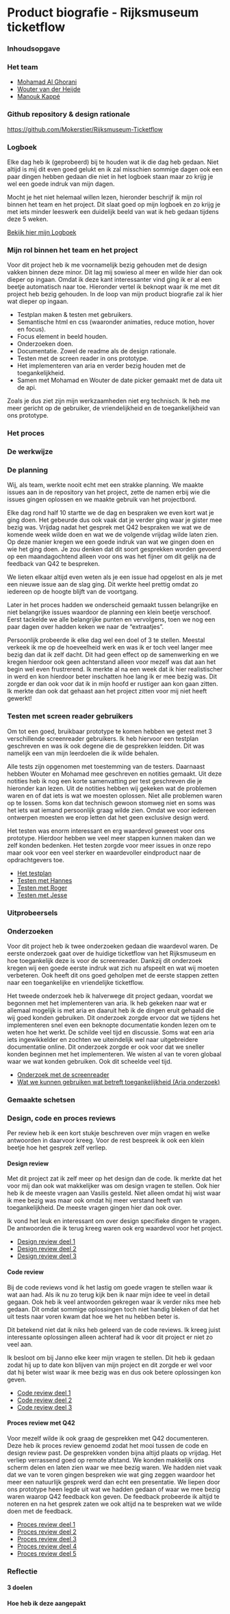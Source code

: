# Product biografie - Rijksmuseum ticketflow 
### Inhoudsopgave

### Het team
- [Mohamad Al Ghorani](https://github.com/MohamadAlGhorani)
- [Wouter van der Heijde](https://github.com/Mokerstier)
- [Manouk Kappé](https://github.com/ManoukK)

### Github repository & design rationale 
https://github.com/Mokerstier/Rijksmuseum-Ticketflow

### Logboek
Elke dag heb ik (geprobeerd) bij te houden wat ik die dag heb gedaan. Niet altijd is mij dit even goed gelukt en ik zal misschien sommige dagen ook een paar dingen hebben gedaan die niet in het logboek staan maar zo krijg je wel een goede indruk van mijn dagen. 

Mocht je het niet helemaal willen lezen, hieronder beschrijf ik mijn rol binnen het team en het project. Dit slaat goed op mijn logboek en zo krijg je met iets minder leeswerk een duidelijk beeld van wat ik heb gedaan tijdens deze 5 weken.  

[Bekijk hier mijn Logboek](https://github.com/ManoukK/meesterproef-1920/wiki/Logboek)

### Mijn rol binnen het team en het project
Voor dit project heb ik me voornamelijk bezig gehouden met de design vakken binnen deze minor. Dit lag mij sowieso al meer en wilde hier dan ook dieper op ingaan. Omdat ik deze kant interessanter vind ging ik er al een beetje automatisch naar toe. Hieronder vertel ik beknopt waar ik me met dit project heb bezig gehouden. In de loop van mijn product biografie zal ik hier wat dieper op ingaan. 
- Testplan maken & testen met gebruikers.
- Semantische html en css (waaronder animaties, reduce motion, hover en focus).
- Focus element in beeld houden.
- Onderzoeken doen.
- Documentatie. Zowel de readme als de design rationale. 
- Testen met de screen reader in ons prototype.
- Het implementeren van aria en verder bezig houden met de toegankelijkheid.
- Samen met Mohamad en Wouter de date picker gemaakt met de data uit de api. 

Zoals je dus ziet zijn mijn werkzaamheden niet erg technisch. Ik heb me meer gericht op de gebruiker, de vriendelijkheid en de toegankelijkheid van ons prototype. 


### Het proces

### De werkwijze 

### De planning
Wij, als team, werkte nooit echt met een strakke planning. We maakte issues aan in de repository van het project, zette de namen erbij wie die issues gingen oplossen en we maakte gebruik van het projectbord. 

Elke dag rond half 10 startte we de dag en bespraken we even kort wat je ging doen. Het gebeurde dus ook vaak dat je verder ging waar je gister mee bezig was. Vrijdag nadat het gesprek met Q42 bespraken we wat we de komende week wilde doen en wat we de volgende vrijdag wilde laten zien. Op deze manier kregen we een goede indruk van wat we gingen doen en wie het ging doen. Je zou denken dat dit soort gesprekken worden gevoerd op een maandagochtend alleen voor ons was het fijner om dit gelijk na de feedback van Q42 te bespreken. 

We lieten elkaar altijd even weten als je een issue had opgelost en als je met een nieuwe issue aan de slag ging. Dit werkte heel prettig omdat zo iedereen op de hoogte blijft van de voortgang. 

Later in het proces hadden we onderscheid gemaakt tussen belangrijke en niet belangrijke issues waardoor de planning een klein beetje verschoof. Eerst tackelde we alle belangrijke punten en vervolgens, toen we nog een paar dagen over hadden keken we naar de “extraatjes”. 

Persoonlijk probeerde ik elke dag wel een doel of 3 te stellen. Meestal verkeek ik me op de hoeveelheid werk en was ik er toch veel langer mee bezig dan dat ik zelf dacht. Dit had geen effect op de samenwerking en we kregen hierdoor ook geen achterstand alleen voor mezelf was dat aan het begin wel even frustrerend. Ik merkte al na een week dat ik hier realistischer in werd en kon hierdoor beter inschatten hoe lang ik er mee bezig was. Dit zorgde er dan ook voor dat ik in mijn hoofd er rustiger aan kon gaan zitten. Ik merkte dan ook dat gehaast aan het project zitten voor mij niet heeft gewerkt!

### Testen met screen reader gebruikers
Om tot een goed, bruikbaar prototype te komen hebben we getest met 3 verschillende screenreader gebruikers. Ik heb hiervoor een testplan geschreven en was ik ook degene die de gesprekken leidden. Dit was namelijk een van mijn leerdoelen die ik wilde behalen. 

Alle tests zijn opgenomen met toestemming van de testers. Daarnaast hebben Wouter en Mohamad mee geschreven en notities gemaakt. Uit deze notities heb ik nog een korte samenvatting per test geschreven die je hieronder kan lezen. Uit de notities hebben wij gekeken wat de problemen waren en of dat iets is wat we moesten oplossen. Niet alle problemen waren op te lossen. Soms kon dat technisch gewoon stomweg niet en soms was het iets wat iemand persoonlijk graag wilde zien. Omdat we voor iedereen ontwerpen moesten we erop letten dat het geen exclusive design werd.

Het testen was enorm interessant en erg waardevol geweest voor ons prototype. Hierdoor hebben we veel meer stappen kunnen maken dan we zelf konden bedenken. Het testen zorgde voor meer issues in onze repo maar ook voor een veel sterker en waardevoller eindproduct naar de opdrachtgevers toe. 

- [Het testplan](https://github.com/ManoukK/meesterproef-1920/wiki/Test-plan:-Rijksmuseum-ticketflow)
- [Testen met Hannes](https://github.com/ManoukK/meesterproef-1920/wiki/Testen-met-Hannes)
- [Testen met Roger](https://github.com/ManoukK/meesterproef-1920/wiki/Testen-met-Roger)
- [Testen met Jesse](https://github.com/ManoukK/meesterproef-1920/wiki/Testen-met-Jesse)

### Uitprobeersels

### Onderzoeken
Voor dit project heb ik twee onderzoeken gedaan die waardevol waren. De eerste onderzoek gaat over de huidige ticketflow van het Rijksmuseum en hoe toegankelijk deze is voor de screenreader. Dankzij dit onderzoek kregen wij een goede eerste indruk wat zich nu afspeelt en wat wij moeten verbeteren. Ook heeft dit ons goed geholpen met de eerste stappen zetten naar een toegankelijke en vriendelijke ticketflow. 

Het tweede onderzoek heb ik halverwege dit project gedaan, voordat we begonnen met het implementeren van aria. Ik heb gekeken naar wat er allemaal mogelijk is met aria en daaruit heb ik de dingen eruit gehaald die wij goed konden gebruiken. Dit onderzoek zorgde ervoor dat we tijdens het implementeren snel even een beknopte documentatie konden lezen om te weten hoe het werkt. De schilde veel tijd en discussie. Soms wat een aria iets ingewikkelder en zochten we uiteindelijk wel naar uitgebreidere documentatie online. Dit onderzoek zorgde er ook voor dat we sneller konden beginnen met het implementeren. We wisten al van te voren globaal waar we wat konden gebruiken. Ook dit scheelde veel tijd. 

- [Onderzoek met de screenreader](https://github.com/ManoukK/meesterproef-1920/wiki/Ticketflow-screen-reader-toetsenbord-onderzoek)
- [Wat we kunnen gebruiken wat betreft toegankelijkheid (Aria onderzoek)](https://github.com/ManoukK/meesterproef-1920/wiki/Wat-kunnen-wij-gebruiken-om-het-toegankelijker-te-maken-(met-aria))

### Gemaakte schetsen 

### Design, code en proces reviews
Per review heb ik een kort stukje beschreven over mijn vragen en welke antwoorden in daarvoor kreeg. Voor de rest bespreek ik ook een klein beetje hoe het gesprek zelf verliep. 

#### Design review
Met dit project zat ik zelf meer op het design dan de code. Ik merkte dat het voor mij dan ook wat makkelijker was om design vragen te stellen. Ook hier heb ik de meeste vragen aan Vasilis gesteld. Niet alleen omdat hij wist waar ik mee bezig was maar ook omdat hij meer verstand heeft van toegankelijkheid. De meeste vragen gingen hier dan ook over. 

Ik vond het leuk en interessant om over design specifieke dingen te vragen. De antwoorden die ik terug kreeg waren ook erg waardevol voor het project. 

- [Design review deel 1](https://github.com/ManoukK/meesterproef-1920/wiki/Design-review-deel-1)
- [Design review deel 2](https://github.com/ManoukK/meesterproef-1920/wiki/Design-review-deel-2)
- [Design review deel 3](https://github.com/ManoukK/meesterproef-1920/wiki/Design-review-deel-3)

#### Code review
Bij de code reviews vond ik het lastig om goede vragen te stellen waar ik wat aan had. Als ik nu zo terug kijk ben ik naar mijn idee te veel in detail gegaan. Ook heb ik veel antwoorden gekregen waar ik verder niks mee heb gedaan. Dit omdat sommige oplossingen toch niet handig bleken of dat het uit tests naar voren kwam dat hoe we het nu hebben beter is. 

Dit betekend niet dat ik niks heb geleerd van de code reviews. Ik kreeg juist interessante oplossingen alleen achteraf had ik voor dit project er niet zo veel aan. 

Ik besloot om bij Janno elke keer mijn vragen te stellen. Dit heb ik gedaan zodat hij up to date kon blijven van mijn project en dit zorgde er wel voor dat hij beter wist waar ik mee bezig was en dus ook betere oplossingen kon geven.

- [Code review deel 1](https://github.com/ManoukK/meesterproef-1920/wiki/Code-review-deel-1)
- [Code review deel 2](https://github.com/ManoukK/meesterproef-1920/wiki/Code-review-deel-2)
- [Code review deel 3](https://github.com/ManoukK/meesterproef-1920/wiki/Code-review-deel-3)

#### Proces review met Q42
Voor mezelf wilde ik ook graag de gesprekken met Q42 documenteren. Deze heb ik proces review genoemd zodat het mooi tussen de code en design review past. De gesprekken vonden bijna altijd plaats op vrijdag. Het verliep verrassend goed op remote afstand. We konden makkelijk ons scherm delen en laten zien waar we mee bezig waren. We hadden niet vaak dat we van te voren gingen bespreken wie wat ging zeggen waardoor het meer een natuurlijk gesprek werd dan echt een presentatie. We liepen door ons prototype heen legde uit wat we hadden gedaan of waar we mee bezig waren waarop Q42 feedback kon geven. De feedback probeerde ik altijd te noteren en na het gesprek zaten we ook altijd na te bespreken wat we wilde doen met de feedback. 

- [Proces review deel 1](https://github.com/ManoukK/meesterproef-1920/wiki/Proces-review-met-Q42-deel-1)
- [Proces review deel 2](https://github.com/ManoukK/meesterproef-1920/wiki/Proces-review-met-Q42-deel-2)
- [Proces review deel 3](https://github.com/ManoukK/meesterproef-1920/wiki/Proces-review-met-Q42-deel-3)
- [Proces review deel 4](https://github.com/ManoukK/meesterproef-1920/wiki/Proces-review-met-Q42-deel-4)
- [Proces review deel 5](https://github.com/ManoukK/meesterproef-1920/wiki/Proces-review-met-Q42-deel-5)

### Reflectie
#### 3 doelen 

#### Hoe heb ik deze aangepakt 
